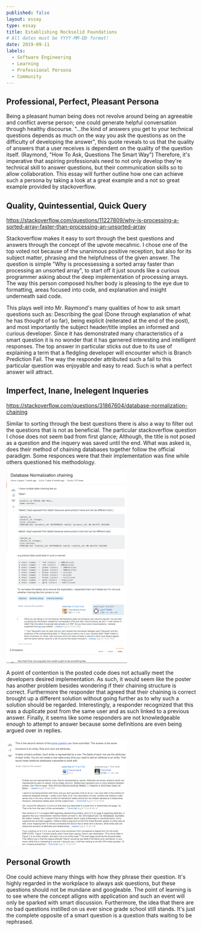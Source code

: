 ```yaml
---
published: false
layout: essay
type: essay
title: Establishing Rocksolid Foundations
# All dates must be YYYY-MM-DD format!
date: 2019-09-11
labels:
  - Software Engineering
  - Learning
  - Professional Persona
  - Community
---
```



## Professional, Perfect, Pleasant Persona

Being a pleasant human being does not revolve around being an agreeable and conflict averse person; one could generate helpful conversation through healthy discourse. "...the kind of answers you get to your technical questions depends as much on the way you ask the questions as on the difficulty of developing the answer", this quote reveals to us that the quality of answers that a user receives is dependent on the quality of the question itself. (Raymond, "How To Ask, Questions The Smart Way") Therefore, it's imperative that aspiring professionals need to not only develop they're technical skill to answer questions, but their communication skills so to allow collaboration. This essay will further outline how one can achieve such a persona by taking a look at a great example and a not so great example provided by stackoverflow.

## Quality, Quintessential, Quick Query 
https://stackoverflow.com/questions/11227809/why-is-processing-a-sorted-array-faster-than-processing-an-unsorted-array

Stackoverflow makes it easy to sort through the best questions and answers through the concept of the upvote mecahnic. I chose one of the top voted not because of the unanimous positive reception, but also for its subject matter, phrasing and the helpfulness of the given answer. The question is simple "Why is processessing a sorted array faster than processing an unsorted array", to start off it just sounds like a curious programmer asking about the deep implementation of processing arrays. The way this person composed his/her body is pleasing to the eye due to formatting, areas focused into code, and explanation and insight underneath said code. 

This plays well into Mr. Raymond's many qualities of how to ask smart questions such as: Describing the goal (Done through explanation of what he has thought of so far), being explicit (reiterated at the end of the post), and most importantly the subject header/title implies an informed and curious developer. Since it has demonstrated many characteristics of a smart question it is no wonder that it has garnered interesting and intelligent responses. The top answer in particular sticks out due to its use of explaining a term that a fledgling developer will encounter which is Branch Prediction Fail. The way the responder attributed such a fail to this particular question was enjoyable and easy to read. Such is what a perfect answer will attract.  

## Imperfect, Inane, Inelegent Inqueries 
https://stackoverflow.com/questions/31867604/database-normalization-chaining

Similar to sorting through the best questions there is also a way to filter out the questions that is not as beneficial. 
The particular stackoverflow question I chose does not seem bad from first glance; Although, the title is not posed as a question and the inquery was saved until the end. What was asked is, does their method of chaining databases together follow the official paradigm. Some responces were that their implementation was fine while others questioned his methodology.  

<img class="ui image" src="../images/image1SO.png">
<img class="ui image" src="../images/image2SO.png">

A point of contention is the posted code does not actually meet the developers desired implementation. As such, it would seem like the poster has another problem besides wondering if their chaining structure is correct. Furthermore the responder that agreed that their chaining is correct brought up a different solution without going further as to why such a solution should be regarded. Interestingly, a responder recognized that this was a duplicate post from the same user and as such linked to a previous answer. Finally, it seems like some responders are not knowledgeable enough to attempt to answer because some definitions are even being argued over in replies. 

<img class="ui image" src="../images/image3SO.png">

## Personal Growth

One could achieve many things with how they phrase their question. It's highly regarded in the workplace to always ask questions, but these questions should not be mundane and googleable. The point of learning is to see where the concept alligns with application and such an event will only be sparked with smart discussion. Furthermore, the idea that there are no bad questions instilled on us ever since grade school still stands. It's just the complete opposite of a smart question is a question thats waiting to be rephrased. 
